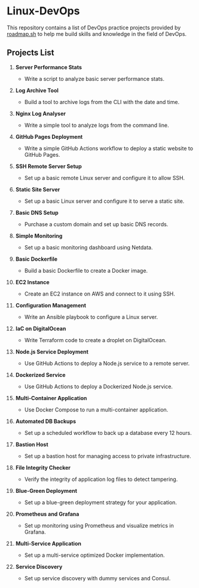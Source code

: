 # Linux-DevOps

This repository contains a list of DevOps practice projects provided by [roadmap.sh](https://roadmap.sh/devops/projects) to help me build skills and knowledge in the field of DevOps.

## Projects List
	
1. **Server Performance Stats**  
   - Write a script to analyze basic server performance stats.

2. **Log Archive Tool**  
   - Build a tool to archive logs from the CLI with the date and time.

3. **Nginx Log Analyser**  
   - Write a simple tool to analyze logs from the command line.

4. **GitHub Pages Deployment**  
   - Write a simple GitHub Actions workflow to deploy a static website to GitHub Pages.

5. **SSH Remote Server Setup**  
   - Set up a basic remote Linux server and configure it to allow SSH.

6. **Static Site Server**  
   - Set up a basic Linux server and configure it to serve a static site.

7. **Basic DNS Setup**  
   - Purchase a custom domain and set up basic DNS records.

8. **Simple Monitoring**  
   - Set up a basic monitoring dashboard using Netdata.

9. **Basic Dockerfile**  
   - Build a basic Dockerfile to create a Docker image.

10. **EC2 Instance**  
    - Create an EC2 instance on AWS and connect to it using SSH.

11. **Configuration Management**  
    - Write an Ansible playbook to configure a Linux server.

12. **IaC on DigitalOcean**  
    - Write Terraform code to create a droplet on DigitalOcean.

13. **Node.js Service Deployment**  
    - Use GitHub Actions to deploy a Node.js service to a remote server.

14. **Dockerized Service**  
    - Use GitHub Actions to deploy a Dockerized Node.js service.

15. **Multi-Container Application**  
    - Use Docker Compose to run a multi-container application.

16. **Automated DB Backups**  
    - Set up a scheduled workflow to back up a database every 12 hours.

17. **Bastion Host**  
    - Set up a bastion host for managing access to private infrastructure.

18. **File Integrity Checker**  
    - Verify the integrity of application log files to detect tampering.

19. **Blue-Green Deployment**  
    - Set up a blue-green deployment strategy for your application.

20. **Prometheus and Grafana**  
    - Set up monitoring using Prometheus and visualize metrics in Grafana.

21. **Multi-Service Application**  
    - Set up a multi-service optimized Docker implementation.

22. **Service Discovery**  
    - Set up service discovery with dummy services and Consul.
